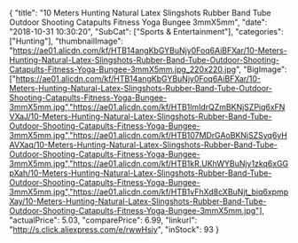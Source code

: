 {
	"title": "10 Meters Hunting Natural Latex Slingshots Rubber Band Tube Outdoor Shooting Catapults Fitness Yoga Bungee 3mmX5mm",
	"date": "2018-10-31 10:30:20",
	"SubCat": ["Sports & Entertainment"],
	"categories": ["Hunting"],
	"thumbnailImage": "https://ae01.alicdn.com/kf/HTB14angKbGYBuNjy0Foq6AiBFXar/10-Meters-Hunting-Natural-Latex-Slingshots-Rubber-Band-Tube-Outdoor-Shooting-Catapults-Fitness-Yoga-Bungee-3mmX5mm.jpg_220x220.jpg",
	"BigImage": ["https://ae01.alicdn.com/kf/HTB14angKbGYBuNjy0Foq6AiBFXar/10-Meters-Hunting-Natural-Latex-Slingshots-Rubber-Band-Tube-Outdoor-Shooting-Catapults-Fitness-Yoga-Bungee-3mmX5mm.jpg","https://ae01.alicdn.com/kf/HTB1lmIdrQZmBKNjSZPiq6xFNVXaJ/10-Meters-Hunting-Natural-Latex-Slingshots-Rubber-Band-Tube-Outdoor-Shooting-Catapults-Fitness-Yoga-Bungee-3mmX5mm.jpg","https://ae01.alicdn.com/kf/HTB107MDrGAoBKNjSZSyq6yHAVXaq/10-Meters-Hunting-Natural-Latex-Slingshots-Rubber-Band-Tube-Outdoor-Shooting-Catapults-Fitness-Yoga-Bungee-3mmX5mm.jpg","https://ae01.alicdn.com/kf/HTB1kR.UKhWYBuNjy1zkq6xGGpXah/10-Meters-Hunting-Natural-Latex-Slingshots-Rubber-Band-Tube-Outdoor-Shooting-Catapults-Fitness-Yoga-Bungee-3mmX5mm.jpg","https://ae01.alicdn.com/kf/HTB1vFhXd8cXBuNjt_biq6xpmpXay/10-Meters-Hunting-Natural-Latex-Slingshots-Rubber-Band-Tube-Outdoor-Shooting-Catapults-Fitness-Yoga-Bungee-3mmX5mm.jpg"],
	"actualPrice": 5.03,
	"comparePrice": 6.99,
	"linkurl": "http://s.click.aliexpress.com/e/rwwHsiy",
	"inStock": 93
}

